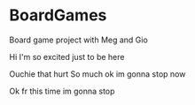# BoardGames
 Board game project with Meg and Gio 

Hi I'm so excited just to be here


Ouchie that hurt So much ok im gonna stop now


Ok fr this time im gonna stop
